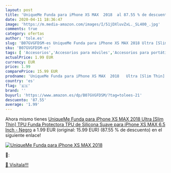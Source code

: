```yaml
---
layout: post
title: 'UniqueMe Funda para iPhone XS MAX  2018  al 87.55 % de descuento'
date: 2020-04-11 18:36:47
image: 'https://m.media-amazon.com/images/I/51jDXluvZxL._SL400_.jpg'
comments: true
category: ofertas
author: 'tole.es'
slug: 'B07GVGFDSM-es UniqueMe Funda para iPhone XS MAX 2018 Ultra [Slim Thin]...'
sku: 'B07GVGFDSM-es'
tags: [ 'Accesorios','Accesorios para móviles','Accesorios para portátiles y netbooks','Cargadores y adaptadores para portátiles y netbooks','Cargadores y bases de carga para portátiles y netbooks','Comunicación móvil y accesorios','Electrónica','Fundas y carcasas para teléfonos móviles','Informática','Móviles','Móviles y smartphones libres','iphone', ]
actualPrice: 1.99 EUR
currency: EUR
price: 1.99
comparePrice: 15.99 EUR
prodname: 'UniqueMe Funda para iPhone XS MAX  2018   Ultra [Slim Thin] TPU Funda Protectora TPU de Silicona Suave para iPhone XS MAX 6.5 Inch - Negro'
country: 'es'
flag: '🇪🇸'
brand: ''
buyurl: 'https://www.amazon.es/dp/B07GVGFDSM/?tag=tolees-21'
descuento: '87.55'
average: '1.99'
---
```


Ahora mismo tienes [UniqueMe Funda para iPhone XS MAX  2018   Ultra [Slim Thin] TPU Funda Protectora TPU de Silicona Suave para iPhone XS MAX 6.5 Inch - Negro](https://www.amazon.es/dp/B07GVGFDSM/?tag=tolees-21) a 1.99 EUR (original: 15.99 EUR) (87.55 %  de descuento) en el siguiente enlace!

[![UniqueMe Funda para iPhone XS MAX  2018 ](https://m.media-amazon.com/images/I/51jDXluvZxL._SL400_.jpg)](https://www.amazon.es/dp/B07GVGFDSM/?tag=tolees-21)

🔎:


[🛒 Visítala!!!](https://www.amazon.es/dp/B07GVGFDSM/?tag=tolees-21)
